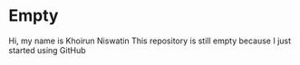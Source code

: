 # Empty
Hi, my name is Khoirun Niswatin
This repository is still empty because I just started using GitHub
